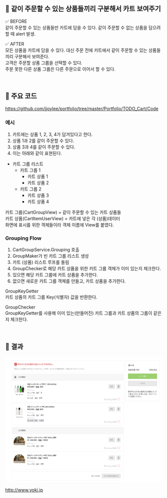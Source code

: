 <br>

## 📌 같이 주문할 수 있는 상품들끼리 구분해서 카트 보여주기

✅ BEFORE  
같이 주문할 수 있는 상품들만 카트에 담을 수 있다. 같이 주문할 수 없는 상품을 담으려 할 때 alert 발생.

✅ AFTER   
모든 상품을 카트에 담을 수 있다. 대신 주문 전에 카트에서 같이 주문할 수 있는 상품들끼리 구분해서 보여준다.  
고객은 주문할 상품 그룹을 선택할 수 있다.  
주문 못한 다른 상품 그룹은 다른 주문으로 이어서 할 수 있다. 

<br>

## 📌 주요 코드

https://github.com/jjoylee/portfolio/tree/master/Portfolio/TODO_Cart/Code

### 예시

1. 카트에는 상품 1, 2, 3, 4가 담겨있다고 한다.
2. 상품 1과 2를 같이 주문할 수 있다.
3. 상품 3과 4를 같이 주문할 수 있다.
4. 이는 아래와 같이 표현된다.

- 카트 그룹 리스트 
    - 카트 그룹 1
        - 카트 상품 1
        - 카트 상품 2
    - 카트 그룹 2
        - 카트 상품 3
        - 카트 상품 4

카트 그룹(CartGroupView) = 같이 주문할 수 있는 카트 상품들   
카트 상품(CartItemUserView) = 카트에 넣은 각 (상품)데이터  
화면에 표시를 위한 객체들이라 객체 이름에 View를 붙였다.

### Grouping Flow

1. CartGroupService.Grouping 호출
2. GroupMaker가 빈 카트 그룹 리스트 생성
3. 카트 (상품) 리스트 루프를 돌림
4. GroupChecker로 해당 카트 상품을 위한 카트 그룹 객체가 이미 있는지 체크한다.
5. 있으면 해당 카트 그룹에 카트 상품을 추가한다. 
6. 없으면 새로운 카트 그룹 객체를 만들고, 카트 상품을 추가한다.

GroupKeyGetter      
카트 상품의 카트 그룹 Key(식별자) 값을 반환한다.      

GroupChecker        
GroupKeyGetter를 사용해 이미 있는(만들어진) 카트 그룹과 카트 상품의 그룹이 같은지 체크헌다.     

<br>

## 📌 결과

<img src="https://github.com/jjoylee/portfolio/blob/master/Portfolio/TODO_Cart/Image/Cart.png" width="700" height="400">

http://www.yoki.jp  
